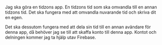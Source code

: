 Jag ska göra en tidzons app. En tidzons tid som ska omvandla till en annan tidzons tid. Det ska fungera med att omvandla 
nuvarande tid och skriva dit en egen. 

Det ska dessutom fungera med att dela sin tid till en annan avändare för denna app, då 
behöver jag se till att skaffa konto till denna app. Kontot och delningen kommer jag ta hjälp utav Firebase.
